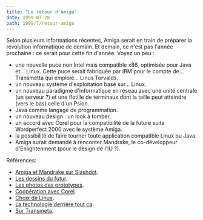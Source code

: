```yaml
---
title: "Le retour d'Amiga"
date: 1999-07-28
path: 1999/7/retour-amiga
---
```


<P>Selon plusieurs informations récentes,
Amiga serait en train de préparer la révolution informatique de demain. Et
demain, ce n'est pas l'année prochaine : ce serait pour cette fin d'année.
Voyez un peu :</P>

<UL>

<LI>une nouvelle puce non Intel mais compatible x86, optimisée pour Java et...
Linux. Cette puce serait fabriquée par IBM pour le compte de... Transmetta qui
emploie... Linus Torvalds.
<LI>un nouveau système d'exploitation basé sur... Linux.
<LI>un nouveau paradigme d'informatique en réseau avec une unité centrale (un
serveur ?) et une flotille de terminaux dont la taille peut atteindre (vers le
bas) celle d'un Psion.
<LI>Java comme langage de programmation.
<LI>un nouveau design : un look à tomber.
<LI>un accord avec Corel pour la compatibilité de la future suite Wordperfect 2000
avec le système Amiga.
<LI>la possibilité de faire tourner toute application compatible Linux ou Java.
<LI>Amiga aurait demandé à renconter Mandrake, le co-développeur d'Enlightenment
(pour le design de l'IU ?).
</UL>

<P>Références:</P>

<UL>

<LI><A HREF="http://slashdot.org/article.pl?sid=99/07/20/1811235&amp;mode=thread">Amiga et Mandrake sur Slashdot</A>.
<LI><A HREF="http://www.realdreams.cz/AMIGA/local/8_7drawings.html">Les
dessins du futur</A>.
<LI><A HREF="http://www.amiga.com/diary/1999/990728.html">
Les photos des prototypes</A>.
<LI><A HREF="http://www.amiga.com/diary/1999/990722-e.html">Coopération avec Corel</A>.
<LI><A HREF="http://www.amiga.com/diary/1999/990709-e.html">Choix de Linux</A>.
<LI><A HREF="http://www.amiga.com/diary/executive/tech_brief1st.html">La
technologie derrière tout ça</A>.
<LI><A HREF="http://www.theregister.co.uk/990727-000006.html">Sur Transmeta</A>.
</UL>


